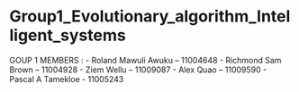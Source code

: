 # Group1_Evolutionary_algorithm_Intelligent_systems

GOUP 1 
MEMBERS : 
              - Roland Mawuli Awuku – 11004648
              - Richmond Sam Brown – 11004928
              - Ziem Wellu – 11009087
              - Alex Quao – 11009590
              - Pascal A Tamekloe - 11005243
